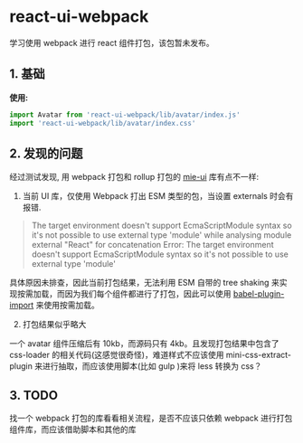 #  react-ui-webpack

学习使用 webpack 进行 react 组件打包，该包暂未发布。

## 1. 基础
**使用:**
```js
import Avatar from 'react-ui-webpack/lib/avatar/index.js'
import 'react-ui-webpack/lib/avatar/index.css'
```

## 2. 发现的问题

经过测试发现, 用 webpack 打包和 rollup 打包的 [mie-ui](https://github.com/yes1am/mie-ui) 库有点不一样:

1. 当前 UI 库，仅使用 Webpack 打出 ESM 类型的包，当设置 externals 时会有报错.

> The target environment doesn't support EcmaScriptModule syntax so it's not possible to use external type 'module'
while analysing module external "React" for concatenation
Error: The target environment doesn't support EcmaScriptModule syntax so it's not possible to use external type 'module'

具体原因未排查，因此当前打包结果，无法利用 ESM 自带的 tree shaking 来实现按需加载，而因为我们每个组件都进行了打包，因此可以使用 [babel-plugin-import](https://github.com/ant-design/babel-plugin-import) 来使用按需加载。

2. 打包结果似乎略大
   
一个 avatar 组件压缩后有 10kb，而源码只有 4kb。且发现打包结果中包含了 css-loader 的相关代码(这感觉很奇怪)，难道样式不应该使用 mini-css-extract-plugin 来进行抽取，而应该使用脚本(比如 gulp )来将 less 转换为 css？


## 3. TODO

找一个 webpack 打包的库看看相关流程，是否不应该只依赖 webpack 进行打包组件库，而应该借助脚本和其他的库
